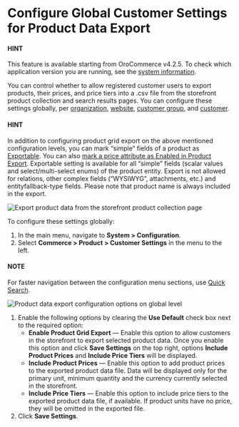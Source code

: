 <a id="sys-commerce-product-customer-settings"></a>

# Configure Global Customer Settings for Product Data Export

#### HINT
This feature is available starting from OroCommerce v4.2.5. To check which application version you are running, see the [system information](../../../system-information/index.md#system-information).

You can control whether to allow registered customer users to export products, their prices, and price tiers into a .csv file from the storefront product collection and search results pages. You can configure these settings globally, per [organization](../../../user-management/organizations/org-configuration/commerce/product/organization-customer-settings.md#sys-users-organization-commerce-products-customer-settings), [website](../../../websites/web-configuration/commerce/product/website-customer-settings.md#sys-websites-commerce-products-customer-settings), [customer group](../../../../customers/customer-groups/customer-group-customer-settings.md#user-guide-customer-groups-customer-settings), and [customer](../../../../customers/customers/customer-settings.md#user-guide-customers-customer-settings).

#### HINT
In addition to configuring product grid export on the above mentioned configuration levels, you can mark “simple” fields of a product as [Exportable](../../../entities/entity-fields/entity-fields-advanced-properties.md#admin-guide-create-entity-fields-advanced). You can also [mark a price attribute as Enabled in Product Export](../../../../products/price-attributes/index.md#user-guide-products-price-attributes-manage). Exportable setting is available for all “simple” fields (scalar values and select/multi-select enums) of the product entity. Export is not allowed for relations, other complex fields (“WYSIWYG”, attachments, etc.) and entityfallback-type fields. Please note that product name is always included in the export.

![Export product data from the storefront product collection page](user/img/storefront/navigation/export.png)

To configure these settings globally:

1. In the main menu, navigate to **System > Configuration**.
2. Select **Commerce > Product > Customer Settings** in the menu to the left.

#### NOTE
For faster navigation between the configuration menu sections, use [Quick Search](../../quick-search.md#user-guide-system-configuration-quick-search).

![Product data export configuration options on global level](user/img/system/config_commerce/product/global-product-export.png)
1. Enable the following options by clearing the **Use Default** check box next to the required option:
   * **Enable Product Grid Export** — Enable this option to allow customers in the storefront to export selected product data. Once you enable this option and click **Save Settings** on the top right, options **Include Product Prices** and **Include Price Tiers** will be displayed.
   * **Include Product Prices** — Enable this option to add product prices to the exported product data file. Data will be displayed only for the primary unit, minimum quantity and the currency currently selected in the storefront.
   * **Include Price Tiers** — Enable this option to include price tiers to the exported product data file, if available. If product units have no price, they will be omitted in the exported file.
2. Click **Save Settings**.
